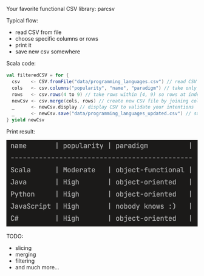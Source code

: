 Your favorite functional CSV library: parcsv

Typical flow:
 - read CSV from file
 - choose specific columns or rows
 - print it
 - save new csv somewhere

Scala code:
```scala
val filteredCSV = for {
  csv    <- CSV.fromFile("data/programming_languages.csv") // read CSV file
  cols   <- csv.columns("popularity", "name", "paradigm") // take only 3 columns of interest
  rows   <- csv.rows(4 to 9) // take rows within [4, 9) so rows at index 4, 5, 6, 7, 8
  newCsv <- csv.merge(cols, rows) // create new CSV file by joining cols and rows of interest
  _      <- newCsv.display // display CSV to validate your intentions
  _      <- newCsv.save("data/programming_languages_updated.csv") // save it
} yield newCsv
```



Print result:

![My Image](screenshot.png)

TODO:
 - slicing
 - merging
 - filtering
 - and much more...

